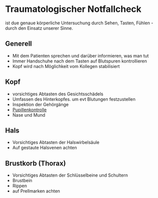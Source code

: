 # Traumatologischer Notfallcheck

ist due genaue körperliche Untersuchung durch Sehen, Tasten, Fühlen - durch den Einsatz unserer Sinne.

## Generell
+ Mit dem Patienten sprechen und darüber informieren, was man tut
+ Immer Handschuhe nach dem Tasten auf Blutspuren kontrollieren
+ Kopf wird nach Möglichkeit vom Kollegen stabilisiert

## Kopf
+ vorsichtiges Abtasten des Gesichtsschädels
+ Umfassen des Hinterkopfes. um evt Blutungen festzustellen
+ Inspektion der Gehörgänge
+ [Pupillenkontrolle](abschlusspruefung/pupillenkontrolle.md)
+ Nase und Mund

## Hals
+ Vorsichtiges Abtasten der Halswirbelsäule
+ Auf gestaute Halsvenen achten

## Brustkorb (Thorax)
+ Vorsichtiges Abtasten der Schlüsselbeine und Schultern
+ Brustbein
+ Rippen
+ auf Prellmarken achten
